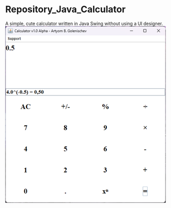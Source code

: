 # Repository_Java_Calculator
 A simple, cute calculator written in Java Swing without using a UI designer.
![alt text](https://github.com/golenischevms/Repository_Java_Calculator/blob/main/screenshorts/%D0%A1%D0%BD%D0%B8%D0%BC%D0%BE%D0%BA%20%D1%8D%D0%BA%D1%80%D0%B0%D0%BD%D0%B0%202023-10-08%20214354.png?raw=true)
